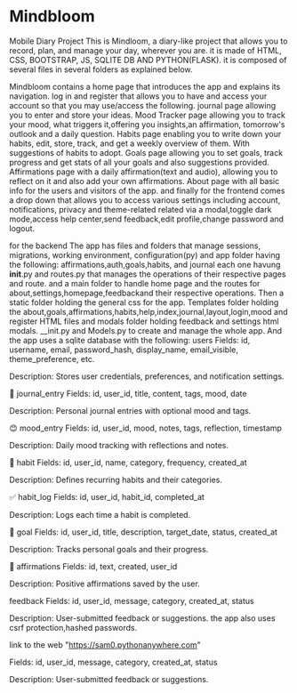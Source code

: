 # Mindbloom
Mobile Diary Project
This is Mindloom, a diary-like project that allows you to record, plan, and manage your day, wherever you are.
it is made of HTML, CSS, BOOTSTRAP, JS, SQLITE DB AND PYTHON(FLASK).
it is composed of several files in several folders as explained below.

Mindbloom contains a home page that introduces the app and explains its navigation.
log in and register that allows you to have and access your account so that you may use/access the following.
journal page allowing you to enter and store your ideas.
Mood Tracker page allowing you to track your mood, what triggers it,offering you insights,an affirmation, tomorrow's outlook and a daily question.
Habits page enabling you to write down your habits, edit, store, track,  and get a weekly overview of them. With suggestions of habits to adopt.
Goals page allowing you to set goals, track progress and get stats of all your goals and also suggestions provided.
Affirmations page with a daily affirmation(text and audio), allowing you to reflect on it and also add your own affirmations.
About page with all basic info for the users and visitors of the app.
and finally for the frontend comes a drop down that allows you to access various settings including account, notifications, privacy and theme-related related via a modal,toggle dark mode,access help center,send feedback,edit profile,change password and logout.

for the backend 
The app has files and folders that manage sessions, migrations, working environment, configuration(py) and app folder having the following:
affirmations,auth,goals,habits, and journal each one havung __init__.py and routes.py that manages the operations of their respective pages and route.
and a main folder to handle home page and the routes for about,settings,homepage,feedbackand their respective operations.
Then a static folder holding the general css for the app.
Templates folder holding the about,goals,affirmations,habits,help,index,journal,layout,login,mood and register HTML files and modals folder holding feedback and settings html modals.
__init.py and Models.py to create and manage the whole app.
And the app uses a sqlite database with the following: 
users
Fields: id, username, email, password_hash, display_name, email_visible, theme_preference, etc.

Description: Stores user credentials, preferences, and notification settings.

📓 journal_entry
Fields: id, user_id, title, content, tags, mood, date

Description: Personal journal entries with optional mood and tags.

😊 mood_entry
Fields: id, user_id, mood, notes, tags, reflection, timestamp

Description: Daily mood tracking with reflections and notes.

🔁 habit
Fields: id, user_id, name, category, frequency, created_at

Description: Defines recurring habits and their categories.

✅ habit_log
Fields: id, user_id, habit_id, completed_at

Description: Logs each time a habit is completed.

🎯 goal
Fields: id, user_id, title, description, target_date, status, created_at

Description: Tracks personal goals and their progress.

💬 affirmations
Fields: id, text, created, user_id

Description: Positive affirmations saved by the user.

feedback
Fields: id, user_id, message, category, created_at, status

Description: User-submitted feedback or suggestions.
the app also uses csrf protection,hashed passwords.

link to the web "https://sam0.pythonanywhere.com"

Fields: id, user_id, message, category, created_at, status

Description: User-submitted feedback or suggestions.
